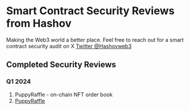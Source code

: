 # Smart Contract Security Reviews from Hashov

Making the Web3 world a better place.
Feel free to reach out for a smart contract security audit on X [Twitter @Hashovweb3](https://twitter.com/Hashovweb3)

## Completed Security Reviews

### Q1 2024

1. PuppyRaffle - on-chain NFT order book
2. [PuppyRaffle](solo/pdf/puppy-raffle-security-review.pdf)

